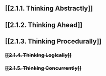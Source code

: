 ## [[2.1.1. Thinking Abstractly]]
## [[2.1.2. Thinking Ahead]]
## [[2.1.3. Thinking Procedurally]]
### ~~[[2.1.4. Thinking Logically]]~~
### ~~[[2.1.5. Thinking Concurrently]]~~
